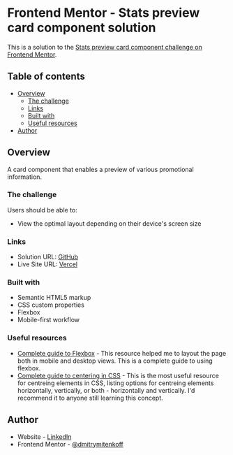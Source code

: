 # Frontend Mentor - Stats preview card component solution

This is a solution to the [Stats preview card component challenge on Frontend Mentor](https://www.frontendmentor.io/challenges/stats-preview-card-component-8JqbgoU62). 

## Table of contents

- [Overview](#overview)
  - [The challenge](#the-challenge)
  - [Links](#links)
  - [Built with](#built-with)
  - [Useful resources](#useful-resources)
- [Author](#author)

## Overview
A card component that enables a preview of various promotional information.

### The challenge

Users should be able to:

- View the optimal layout depending on their device's screen size

### Links

- Solution URL: [GitHub](https://github.com/dmitrymitenkoff/stats-preview-card-component)
- Live Site URL: [Vercel](https://stats-preview-card-component-rho-six.vercel.app/)

### Built with

- Semantic HTML5 markup
- CSS custom properties
- Flexbox
- Mobile-first workflow

### Useful resources

- [Complete guide to Flexbox](https://css-tricks.com/snippets/css/a-guide-to-flexbox/) - This resource helped me to layout the page both in mobile and desktop views. This is a complete guide to using flexbox. 
- [Complete guide to centering in CSS](https://css-tricks.com/centering-css-complete-guide/) - This is the most useful resource for centreing elements in CSS, listing options for centreing elements horizontally, vertically, or both - horizontally and vertically. I'd recommend it to anyone still learning this concept.

## Author

- Website - [LinkedIn](https://www.linkedin.com/in/dmitrymitenkoffnz/)
- Frontend Mentor - [@dmitrymitenkoff](https://www.frontendmentor.io/profile/dmitrymitenkoff)

